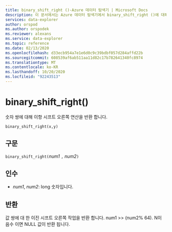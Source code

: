 ```yaml
---
title: binary_shift_right ()-Azure 데이터 탐색기 | Microsoft Docs
description: 이 문서에서는 Azure 데이터 탐색기에서 binary_shift_right ()에 대해 설명 합니다.
services: data-explorer
author: orspod
ms.author: orspodek
ms.reviewer: alexans
ms.service: data-explorer
ms.topic: reference
ms.date: 02/13/2020
ms.openlocfilehash: d33ecb954a7e1e6d0c9c39bdbf057d284affd22b
ms.sourcegitcommit: 608539af6ab511aa11d82c17b782641340fc8974
ms.translationtype: MT
ms.contentlocale: ko-KR
ms.lasthandoff: 10/20/2020
ms.locfileid: "92243513"
---
```

# <a name="binary_shift_right"></a>binary_shift_right()

숫자 쌍에 대해 이항 시프트 오른쪽 연산을 반환 합니다.

```kusto
binary_shift_right(x,y) 
```

## <a name="syntax"></a>구문

`binary_shift_right(`*num1* `,` *num2*`)`

## <a name="arguments"></a>인수

* *num1*, *num2*: long 숫자입니다.

## <a name="returns"></a>반환

값 쌍에 대 한 이진 시프트 오른쪽 작업을 반환 합니다. num1 >>  (num2% 64).
N이 음수 이면 NULL 값이 반환 됩니다.